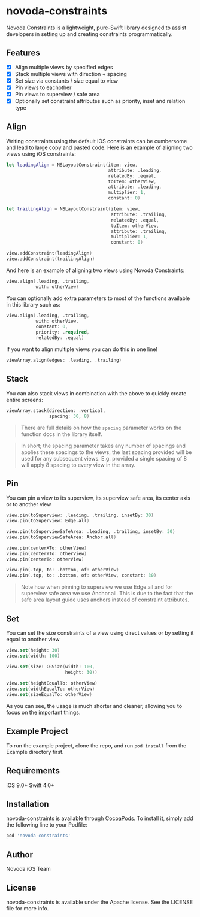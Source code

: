 # novoda-constraints

Novoda Constraints is a lightweight, pure-Swift library designed to assist developers in setting up and creating constraints programmatically.

## Features

- [x] Align multiple views by specified edges
- [x] Stack multiple views with direction + spacing
- [x] Set size via constants / size equal to view
- [x] Pin views to eachother
- [x] Pin views to superview / safe area
- [x] Optionally set constraint attributes such as priority, inset and relation type

## Align

Writing constraints using the default iOS constraints can be cumbersome and lead to large copy and pasted code. Here is an example of aligning two views using iOS constraints:

```swift
let leadingAlign = NSLayoutConstraint(item: view,
                                      attribute: .leading,
                                      relatedBy: .equal,
                                      toItem: otherView,
                                      attribute: .leading,
                                      multiplier: 1,
                                      constant: 0)

let trailingAlign = NSLayoutConstraint(item: view,
                                       attribute: .trailing,
                                       relatedBy: .equal,
                                       toItem: otherView,
                                       attribute: .trailing,
                                       multiplier: 1,
                                       constant: 0)

view.addConstraint(leadingAlign)
view.addConstraint(trailingAlign)
```


And here is an example of aligning two views using Novoda Constraints:

```swift
view.align(.leading, .trailing,
           with: otherView)
```

You can optionally add extra parameters to most of the functions available in this library such as:

```swift
view.align(.leading, .trailing,
           with: otherView,
           constant: 0,
           priority: .required,
           relatedBy: .equal)
```

If you want to align multiple views you can do this in one line!

```swift
viewArray.align(edges: .leading, .trailing)
```

## Stack

You can also stack views in combination with the above to quickly create entire screens:

```swift
viewArray.stack(direction: .vertical,
                spacing: 30, 8)
```
> There are full details on how the `spacing` parameter works on the function docs in the library itself.

> In short; the spacing parameter takes any number of spacings and applies these spacings to the views, the last spacing provided will be used for any subsequent views. E.g. provided a single spacing of 8 will apply 8 spacing to every view in the array.

## Pin

You can pin a view to its superview, its superview safe area, its center axis or to another view

```swift
view.pin(toSuperview: .leading, .trailing, insetBy: 30)
view.pin(toSuperview: Edge.all)

view.pin(toSuperviewSafeArea: .leading, .trailing, insetBy: 30)
view.pin(toSuperviewSafeArea: Anchor.all)

view.pin(centerXTo: otherView)
view.pin(centerYTo: otherView)
view.pin(centerTo: otherView)

view.pin(.top, to: .bottom, of: otherView)
view.pin(.top, to: .bottom, of: otherView, constant: 30)
```
> Note how when pinning to superview we use Edge.all and for superview safe area we use Anchor.all. This is due to the fact that the safe area layout guide uses anchors instead of constraint attributes.

## Set

You can set the size constraints of a view using direct values or by setting it equal to another view

```swift
view.set(height: 30)
view.set(width: 100)

view.set(size: CGSize(width: 100,
                      height: 30))
                                   
view.set(heightEqualTo: otherView)
view.set(widthEqualTo: otherView)
view.set(sizeEqualTo: otherView)
```

As you can see, the usage is much shorter and cleaner, allowing you to focus on the important things.


## Example Project

To run the example project, clone the repo, and run `pod install` from the Example directory first.

## Requirements

iOS 9.0+
Swift 4.0+

## Installation

novoda-constraints is available through [CocoaPods](https://cocoapods.org). To install
it, simply add the following line to your Podfile:

```ruby
pod 'novoda-constraints'
```

## Author

Novoda iOS Team

## License

novoda-constraints is available under the Apache license. See the LICENSE file for more info.
